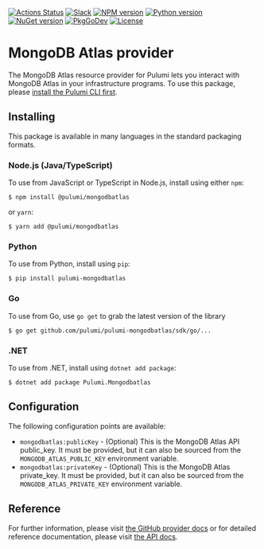 [![Actions Status](https://github.com/pulumi/pulumi-mongodbatlas/workflows/master/badge.svg)](https://github.com/pulumi/pulumi-mongodbatlas/actions)
[![Slack](http://www.pulumi.com/images/docs/badges/slack.svg)](https://slack.pulumi.com)
[![NPM version](https://badge.fury.io/js/%40pulumi%2Fmongodbatlas.svg)](https://www.npmjs.com/package/@pulumi/mongodbatlas)
[![Python version](https://badge.fury.io/py/pulumi-mongodbatlas.svg)](https://pypi.org/project/pulumi-mongodbatlas)
[![NuGet version](https://badge.fury.io/nu/pulumi.mongodbatlas.svg)](https://badge.fury.io/nu/pulumi.mongodbatlas)
[![PkgGoDev](https://pkg.go.dev/badge/github.com/pulumi/pulumi-mongodbatlas/sdk/go)](https://pkg.go.dev/github.com/pulumi/pulumi-mongodbatlas/sdk/go)
[![License](https://img.shields.io/npm/l/%40pulumi%2Fpulumi.svg)](https://github.com/pulumi/pulumi-mongodbatlas/blob/master/LICENSE)

# MongoDB Atlas provider

The MongoDB Atlas resource provider for Pulumi lets you interact with MongoDB Atlas in your infrastructure 
programs. To use this package, please [install the Pulumi CLI first](https://pulumi.io/).

## Installing

This package is available in many languages in the standard packaging formats.

### Node.js (Java/TypeScript)

To use from JavaScript or TypeScript in Node.js, install using either `npm`:

    $ npm install @pulumi/mongodbatlas

or `yarn`:

    $ yarn add @pulumi/mongodbatlas

### Python

To use from Python, install using `pip`:

    $ pip install pulumi-mongodbatlas

### Go

To use from Go, use `go get` to grab the latest version of the library

    $ go get github.com/pulumi/pulumi-mongodbatlas/sdk/go/...

### .NET

To use from .NET, install using `dotnet add package`:

    $ dotnet add package Pulumi.Mongodbatlas

## Configuration

The following configuration points are available:

- `mongodbatlas:publicKey` - (Optional) This is the MongoDB Atlas API public_key. It must be provided, but it can also be
  sourced from the `MONGODB_ATLAS_PUBLIC_KEY` environment variable.
- `mongodbatlas:privateKey` - (Optional) This is the MongoDB Atlas private_key. It must be provided, but it can also be
  sourced from the `MONGODB_ATLAS_PRIVATE_KEY` environment variable.

## Reference

For further information, please visit [the GitHub provider docs](https://www.pulumi.com/docs/intro/cloud-providers/github) or for detailed reference documentation, please visit [the API docs](https://www.pulumi.com/docs/reference/pkg/github).
